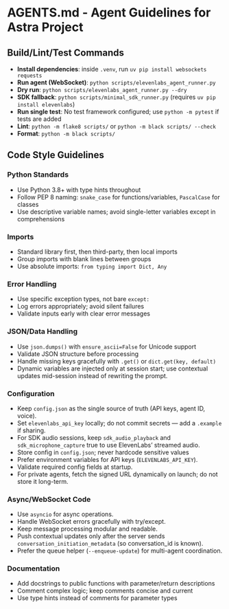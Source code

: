 # AGENTS.md - Agent Guidelines for Astra Project

## Build/Lint/Test Commands
- **Install dependencies**: inside `.venv`, run `uv pip install websockets requests`
- **Run agent (WebSocket)**: `python scripts/elevenlabs_agent_runner.py`
- **Dry run**: `python scripts/elevenlabs_agent_runner.py --dry`
- **SDK fallback**: `python scripts/minimal_sdk_runner.py` (requires `uv pip install elevenlabs`)
- **Run single test**: No test framework configured; use `python -m pytest` if tests are added
- **Lint**: `python -m flake8 scripts/` or `python -m black scripts/ --check`
- **Format**: `python -m black scripts/`

## Code Style Guidelines

### Python Standards
- Use Python 3.8+ with type hints throughout
- Follow PEP 8 naming: `snake_case` for functions/variables, `PascalCase` for classes
- Use descriptive variable names; avoid single-letter variables except in comprehensions

### Imports
- Standard library first, then third-party, then local imports
- Group imports with blank lines between groups
- Use absolute imports: `from typing import Dict, Any`

### Error Handling
- Use specific exception types, not bare `except:`
- Log errors appropriately; avoid silent failures
- Validate inputs early with clear error messages

### JSON/Data Handling
- Use `json.dumps()` with `ensure_ascii=False` for Unicode support
- Validate JSON structure before processing
- Handle missing keys gracefully with `.get()` or `dict.get(key, default)`
- Dynamic variables are injected only at session start; use contextual updates mid-session instead of rewriting the prompt.

### Configuration
- Keep `config.json` as the single source of truth (API keys, agent ID, voice).
- Set `elevenlabs_api_key` locally; do not commit secrets — add a `.example` if sharing.
- For SDK audio sessions, keep `sdk_audio_playback` and `sdk_microphone_capture` true to use ElevenLabs’ streamed audio.
- Store config in `config.json`; never hardcode sensitive values
- Prefer environment variables for API keys (`ELEVENLABS_API_KEY`).
- Validate required config fields at startup.
- For private agents, fetch the signed URL dynamically on launch; do not store it long-term.

### Async/WebSocket Code
- Use `asyncio` for async operations.
- Handle WebSocket errors gracefully with try/except.
- Keep message processing modular and readable.
- Push contextual updates only after the server sends `conversation_initiation_metadata` (so conversation_id is known).
- Prefer the queue helper (`--enqueue-update`) for multi-agent coordination.

### Documentation
- Add docstrings to public functions with parameter/return descriptions
- Comment complex logic; keep comments concise and current
- Use type hints instead of comments for parameter types
